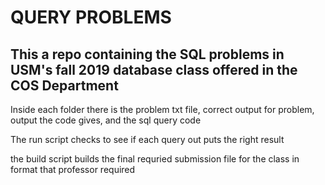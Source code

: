 # QUERY PROBLEMS

## This a repo containing the SQL problems in USM's fall 2019 database class offered in the COS Department ##


Inside each folder there is the problem txt file, correct output for problem, output the code gives, and the sql query code

The run script checks to see if each query out puts the right result

the build script builds the final requried submission file for the class in format that professor required